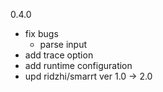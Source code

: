 0.4.0
- fix bugs
    - parse input
- add trace option
- add runtime configuration
- upd ridzhi/smarrt ver 1.0 -> 2.0